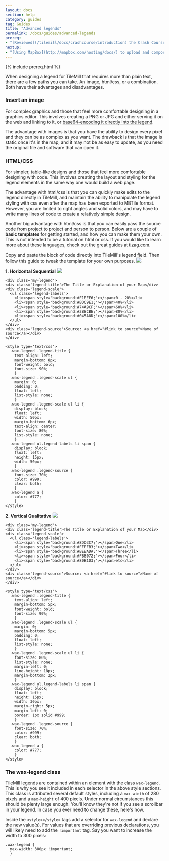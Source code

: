 ```yaml
---
layout: docs
section: help
category: guides
tag: Guides
title: "Advanced legends"
permalink: /docs/guides/advanced-legends
prereq:
- "[Reviewed](/tilemill/docs/crashcourse/introduction) the Crash Course."
nextup:
- "[Using MapBox](http://mapbox.com/hosting/docs/) to upload and composite your map."
---
```


{% include prereq.html %}

When designing a legend for TileMill that requires more than plain text, there are a few paths you can take. An image, html/css, or a combination. Both have their advantages and disadvantages.

### Insert an image

For complex graphics and those that feel more comfortable designing in a graphics editor. This involves creating a PNG or JPG and either serving it on the web and linking to it, or [base64-encoding it directly into the legend](/tilemill/docs/guides/images-in-tooltips/).

The advantage with images is that you have the ability to design every pixel and they can be as complex as you want. The drawback is that the image is static once it's in the map, and it may not be as easy to update, as you need the original file and software that can open it.

### HTML/CSS

For simpler, table-like designs and those that feel more comfortable designing with code.
This involves creating the layout and styling for the legend elements in the same way one would build a web page.

The advantage with html/css is that you can quickly make edits to the legend directly in TileMill, and maintain the ability to manipulate the legend styling with css even after the map has been exported to MBTile format. However, you are limited to right angles and solid colors, and may have to write many lines of code to create a relatively simple design.

Another big advantage with html/css is that you can easily pass the source code from project to project and person to person. Below are a couple of **basic templates** for getting started, and how you can make them your own. This is not intended to be a tutorial on html or css. If you would like to learn more about these languages, check out the great guides at [tizag.com](http://www.tizag.com).

Copy and paste the block of code directly into TileMill's legend field. Then follow this guide to tweak the template for your own purposes.
  ![](/tilemill/assets/pages/advanced-legends-3.png)

**1. Horizontal Sequential**
  ![](/tilemill/assets/pages/advanced-legends-2.png)

    <div class='my-legend'>
    <div class='legend-title'>The Title or Explanation of your Map</div>
    <div class='legend-scale'>
      <ul class='legend-labels'>
        <li><span style='background:#F1EEF6;'></span>0 - 20%</li>
        <li><span style='background:#BDC9E1;'></span>40%</li>
        <li><span style='background:#74A9CF;'></span>60%</li>
        <li><span style='background:#2B8CBE;'></span>80%</li>
        <li><span style='background:#045A8D;'></span>100%</li>
      </ul>
    </div>
    <div class='legend-source'>Source: <a href="#link to source">Name of source</a></div>
    </div>
    
    <style type='text/css'>
      .wax-legend .legend-title {
        text-align: left;
        margin-bottom: 8px;
        font-weight: bold;
        font-size: 90%;
        }
      .wax-legend .legend-scale ul {
        margin: 0;
        padding: 0;
        float: left;
        list-style: none;
        }
      .wax-legend .legend-scale ul li {
        display: block;
        float: left;
        width: 50px;
        margin-bottom: 6px;
        text-align: center;
        font-size: 80%;
        list-style: none;
        }
      .wax-legend ul.legend-labels li span {
        display: block;
        float: left;
        height: 15px;
        width: 50px;
        }
      .wax-legend .legend-source {
        font-size: 70%;
        color: #999;
        clear: both;
        }
      .wax-legend a {
        color: #777;
        }
    </style>

**2. Vertical Qualitative**
  ![](/tilemill/assets/pages/advanced-legends-1.png)

    <div class='my-legend'>
    <div class='legend-title'>The Title or Explanation of your Map</div>
    <div class='legend-scale'>
      <ul class='legend-labels'>
        <li><span style='background:#8DD3C7;'></span>One</li>
        <li><span style='background:#FFFFB3;'></span>Two</li>
        <li><span style='background:#BEBADA;'></span>Three</li>
        <li><span style='background:#FB8072;'></span>Four</li>
        <li><span style='background:#80B1D3;'></span>etc</li>
      </ul>
    </div>
    <div class='legend-source'>Source: <a href="#link to source">Name of source</a></div>
    </div>
    
    <style type='text/css'>
      .wax-legend .legend-title {
        text-align: left;
        margin-bottom: 5px;
        font-weight: bold;
        font-size: 90%;
        }
      .wax-legend .legend-scale ul {
        margin: 0;
        margin-bottom: 5px;
        padding: 0;
        float: left;
        list-style: none;
        }
      .wax-legend .legend-scale ul li {
        font-size: 80%;
        list-style: none;
        margin-left: 0;
        line-height: 18px;
        margin-bottom: 2px;
        }
      .wax-legend ul.legend-labels li span {
        display: block;
        float: left;
        height: 16px;
        width: 30px;
        margin-right: 5px;
        margin-left: 0;
        border: 1px solid #999;
        }
      .wax-legend .legend-source {
        font-size: 70%;
        color: #999;
        clear: both;
        }
      .wax-legend a {
        color: #777;
        }
    </style>

### The wax-legend class

TileMill legends are contained within an element with the class `wax-legend`. This is why you see it included in each selector in the above style sections. This class is attributed several default styles, including a `max-width` of 280 pixels and a `max-height` of 400 pixels. Under normal circumstances this should be plenty large enough. You'll know they're not if you see a scrollbar in your legend. In case you ever need to change these, here's how.

Inside the `<style></style>` tags add a selector for `wax-legend` and declare the new value(s). For values that are overriding previous declarations, you will likely need to add the `!important` tag. Say you want to increase the width to 300 pixels:

    .wax-legend {
      max-width: 300px !important;
      }

